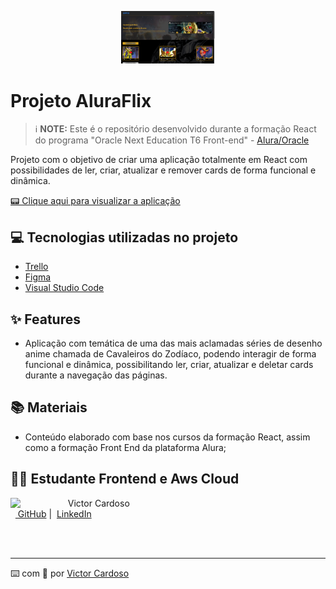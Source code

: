 <p align="center">
    <img width="150" src="src/pages/PaginaBase/printChallengeAluraFlix.png">
</p>

# Projeto AluraFlix


 > ℹ️ **NOTE:** Este é o repositório desenvolvido durante a formação React do programa "Oracle Next Education T6 Front-end" - [Alura/Oracle](https://cursos.alura.com.br)

Projeto com o objetivo de criar uma aplicação totalmente em React com possibilidades de ler, criar, atualizar e remover cards de forma funcional e dinâmica. 

<a href="https://challenge-alura-flix-gold.vercel.app/" title="View Project now"> 📟 Clique aqui para visualizar a aplicação</a>

## 💻 Tecnologias utilizadas no projeto

- [Trello](https://trello.com/) 
- [Figma](https://www.figma.com/)
- [Visual Studio Code](https://code.visualstudio.com/)

## ✨ Features

- Aplicação com temática de uma das mais aclamadas séries de desenho anime chamada de Cavaleiros do Zodíaco, podendo interagir de forma funcional e dinâmica, possibilitando ler, criar, atualizar e deletar cards durante a navegação das páginas.

## 📚 Materiais

- Conteúdo elaborado com base nos cursos da formação React, assim como a formação Front End da plataforma Alura;

## 👨‍💻 Estudante Frontend e Aws Cloud

<p>
    <img 
      align=left 
      margin=10 
      width=80 
      src="https://github.com/VictorSamuraiWol.png"
    />
    <p>&nbsp&nbsp&nbspVictor Cardoso<br>
    &nbsp&nbsp<a href="https://github.com/VictorSamuraiWol">
    GitHub</a>&nbsp;|&nbsp;
    <a href="https://www.linkedin.com/in/victor-cardoso-cloud-front/">LinkedIn</a>

<br/><br/>

---

⌨️ com 💚 por [Victor Cardoso](https://github.com/VictorSamuraiWol)
